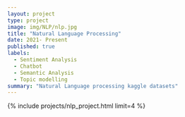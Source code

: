 ```yaml
---
layout: project
type: project
image: img/NLP/nlp.jpg
title: "Natural Language Processing"
date: 2021- Present
published: true
labels:
  - Sentiment Analysis
  - Chatbot
  - Semantic Analysis
  - Topic modelling
summary: "Natural Language processing kaggle datasets"
---
```


<!-- <center> <img src="../img/Classification_models/classification.jpg" height = 300px width = auto> </center> -->


<div style="background-color: var(--tf-page-bg-color)" class="bg-gradient py-3">

{% include projects/nlp_project.html limit=4 %}

</div>
